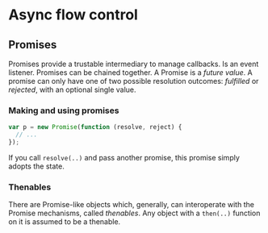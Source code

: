# Async flow control

## Promises

Promises provide a trustable intermediary to manage callbacks. Is an event listener.
Promises can be chained together. A Promise is a _future value_. A promise can only have one of two possible resolution outcomes: _fulfilled_ or _rejected_, with an optional single value.

### Making and using promises

```js
var p = new Promise(function (resolve, reject) {
  // ...
});
```

If you call `resolve(..)` and pass another promise, this promise simply adopts the state.

### Thenables

There are Promise-like objects which, generally, can interoperate with the Promise mechanisms, called _thenables_. Any object with a `then(..)` function on it is assumed to be a thenable.

